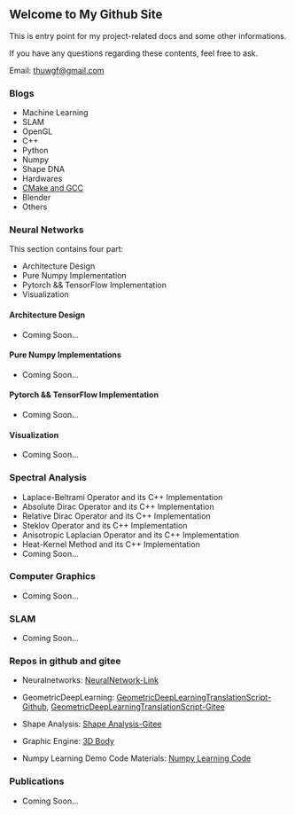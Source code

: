 ## Welcome to My Github Site

This is entry point for my project-related docs and some other informations.

If you have any questions regarding these contents,  feel free to ask.

Email: thuwgf@gmail.com

### Blogs

* Machine Learning
* SLAM
* OpenGL
* C++
* Python
* Numpy
* Shape DNA
* Hardwares
* [CMake and GCC](./Blogs/CMakeAndGCC/general.html)
* Blender
* Others

### Neural Networks

This section contains four part:

* Architecture Design
* Pure Numpy Implementation
* Pytorch && TensorFlow Implementation
* Visualization

#### Architecture Design

* Coming Soon...

#### Pure Numpy Implementations

* Coming Soon...

#### Pytorch && TensorFlow Implementation

* Coming Soon...

#### Visualization

* Coming Soon...

### Spectral Analysis

* Laplace-Beltrami Operator and its C++ Implementation
* Absolute Dirac Operator and its C++ Implementation
* Relative Dirac Operator and its C++ Implementation
* Steklov Operator and its C++ Implementation
* Anisotropic Laplacian Operator and its C++ Implementation
* Heat-Kernel Method and its C++ Implementation
* Coming Soon...

### Computer Graphics

* Coming Soon...

### SLAM

* Coming Soon...

### Repos in github and gitee

* Neuralnetworks: [NeuralNetwork-Link](https://github.com/GuangfuWang/NeuralNetworks)

* GeometricDeepLearning: [GeometricDeepLearningTranslationScript-Github](https://github.com/GuangfuWang/geometric-deep-learning-chinese-translation-scripts), [GeometricDeepLearningTranslationScript-Gitee](https://gitee.com/guangfuthu/geometric-deep-learning-translated-scripts)
* Shape Analysis: [Shape Analysis-Gitee](https://gitee.com/guangfuthu/shapeanalysis)
* Graphic Engine: [3D Body](https://gitee.com/guangfuthu/threedbody)
* Numpy Learning Demo Code Materials: [Numpy Learning Code](https://github.com/GuangfuWang/NumPyLearn) 

### Publications

* Coming Soon...
